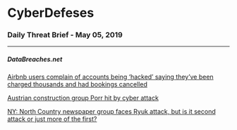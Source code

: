 # CyberDefeses
### Daily Threat Brief - May 05, 2019

 
-----
 
##### DataBreaches.net
[Airbnb users complain of accounts being ‘hacked’ saying they’ve been charged thousands and had bookings cancelled](https://www.databreaches.net/airbnb-users-complain-of-accounts-being-hacked-saying-theyve-been-charged-thousands-and-had-bookings-cancelled/)
 
[Austrian construction group Porr hit by cyber attack](https://www.databreaches.net/austrian-construction-group-porr-hit-by-cyber-attack/)
 
[NY: North Country newspaper group faces Ryuk attack, but is it second attack or just more of the first?](https://www.databreaches.net/ny-north-country-newspaper-group-faces-ryuk-attack-but-is-it-second-attack-or-just-more-of-the-first/)
 
